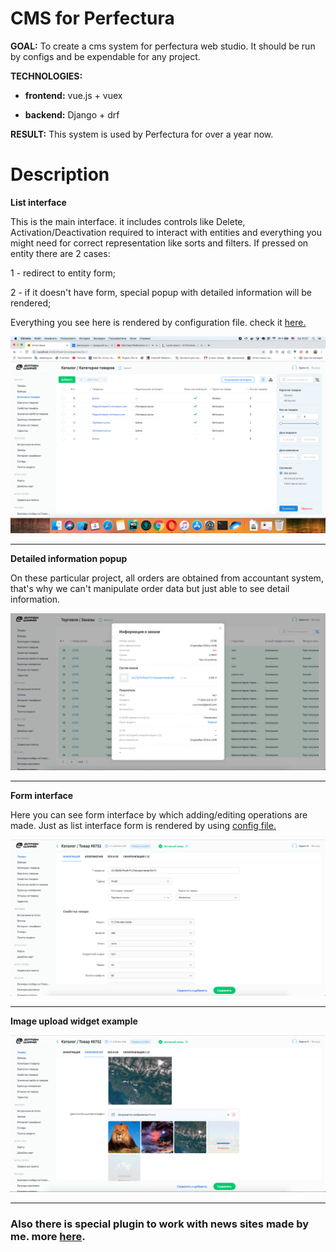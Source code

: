 # CMS for Perfectura

**GOAL:** To create a cms system for perfectura web studio. 
It should be run by configs and be expendable for any project. 


**TECHNOLOGIES:**

* **frontend:** vue.js + vuex

* **backend:** Django + drf


**RESULT:** This system is used by Perfectura for over a year now.

# Description

**List interface**

This is the main interface. it includes controls like Delete, Activation/Deactivation required 
to interact with entities and everything you might need for correct representation like sorts and filters.
If pressed on entity there are 2 cases: 

1 - redirect to entity form;

2 - if it doesn't have form, special popup with detailed information will be rendered;

Everything you see here is rendered by configuration file. check it 
[here.](/3.Perfectura_cms/code_examples/configs/list_config.js)

![](../static/01.png)

---

**Detailed information popup**

On these particular project, all orders are obtained from accountant system, that's why
we can't manipulate order data but just able to see detail information.

![](../static/02.png)

---

**Form interface**

Here you can see form interface by which adding/editing operations are made. Just as list interface
form is rendered by using [config file.](/3.Perfectura_cms/code_examples/configs/form_config.js)

![](../static/03.png)

---

**Image upload widget example**


![](../static/04.png)

---

### Also there is special plugin to work with news sites made by me. more [here](/3.Perfectura_cms/en/post_editor).